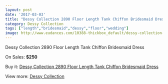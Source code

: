 ```yaml
---
layout: post
date: '2017-03-03'
title: "Dessy Collection 2890 Floor Length Tank Chiffon Bridesmaid Dress"
category: Dessy Collection
tags: ["length","bridesmaid","dessy","floor","wedding"]
image: http://www.eudances.com/10388-thickbox_default/dessy-collection-2890-floor-length-tank-chiffon-bridesmaid-dress.jpg
---
```

Dessy Collection 2890 Floor Length Tank Chiffon Bridesmaid Dress

On Sales: **$250**
<a href="https://www.eudances.com/en/dessy-collection/3384-dessy-collection-2890-floor-length-tank-chiffon-bridesmaid-dress.html"><amp-img layout="responsive" width="600" height="600" src="//www.eudances.com/10388-thickbox_default/dessy-collection-2890-floor-length-tank-chiffon-bridesmaid-dress.jpg" alt="Dessy Collection 2890 Floor Length Tank Chiffon Bridesmaid Dress 0" /></a>
<a href="https://www.eudances.com/en/dessy-collection/3384-dessy-collection-2890-floor-length-tank-chiffon-bridesmaid-dress.html"><amp-img layout="responsive" width="600" height="600" src="//www.eudances.com/10391-thickbox_default/dessy-collection-2890-floor-length-tank-chiffon-bridesmaid-dress.jpg" alt="Dessy Collection 2890 Floor Length Tank Chiffon Bridesmaid Dress 1" /></a>
<a href="https://www.eudances.com/en/dessy-collection/3384-dessy-collection-2890-floor-length-tank-chiffon-bridesmaid-dress.html"><amp-img layout="responsive" width="600" height="600" src="//www.eudances.com/10390-thickbox_default/dessy-collection-2890-floor-length-tank-chiffon-bridesmaid-dress.jpg" alt="Dessy Collection 2890 Floor Length Tank Chiffon Bridesmaid Dress 2" /></a>
<a href="https://www.eudances.com/en/dessy-collection/3384-dessy-collection-2890-floor-length-tank-chiffon-bridesmaid-dress.html"><amp-img layout="responsive" width="600" height="600" src="//www.eudances.com/10389-thickbox_default/dessy-collection-2890-floor-length-tank-chiffon-bridesmaid-dress.jpg" alt="Dessy Collection 2890 Floor Length Tank Chiffon Bridesmaid Dress 3" /></a>

Buy it: [Dessy Collection 2890 Floor Length Tank Chiffon Bridesmaid Dress](https://www.eudances.com/en/dessy-collection/3384-dessy-collection-2890-floor-length-tank-chiffon-bridesmaid-dress.html "Dessy Collection 2890 Floor Length Tank Chiffon Bridesmaid Dress")

View more: [Dessy Collection](https://www.eudances.com/en/60-Dessy-Collection "Dessy Collection")